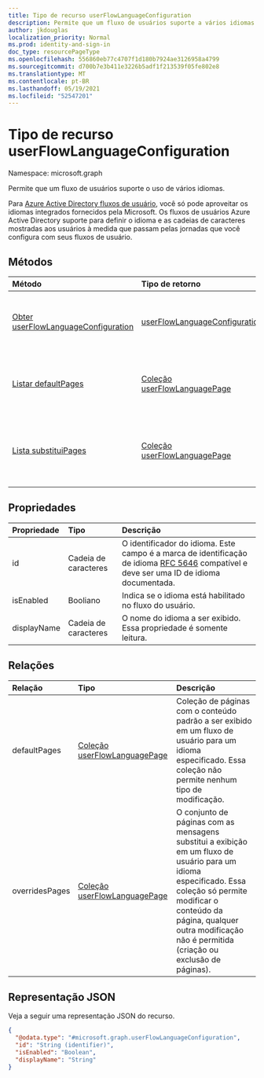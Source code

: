 ```yaml
---
title: Tipo de recurso userFlowLanguageConfiguration
description: Permite que um fluxo de usuários suporte a vários idiomas.
author: jkdouglas
localization_priority: Normal
ms.prod: identity-and-sign-in
doc_type: resourcePageType
ms.openlocfilehash: 556860eb77c4707f1d180b7924ae3126958a4799
ms.sourcegitcommit: d700b7e3b411e3226b5adf1f213539f05fe802e8
ms.translationtype: MT
ms.contentlocale: pt-BR
ms.lasthandoff: 05/19/2021
ms.locfileid: "52547201"
---
```

# <a name="userflowlanguageconfiguration-resource-type"></a>Tipo de recurso userFlowLanguageConfiguration

Namespace: microsoft.graph

Permite que um fluxo de usuários suporte o uso de vários idiomas.

Para [Azure Active Directory fluxos de usuário](/azure/active-directory/external-identities/user-flow-customize-language), você só pode aproveitar os idiomas integrados fornecidos pela Microsoft. Os fluxos de usuários Azure Active Directory suporte para definir o idioma e as cadeias de caracteres mostradas aos usuários à medida que passam pelas jornadas que você configura com seus fluxos de usuário.

## <a name="methods"></a>Métodos

|Método|Tipo de retorno|Descrição|
|:---|:---|:---|
|[Obter userFlowLanguageConfiguration](../api/userflowlanguageconfiguration-get.md)|[userFlowLanguageConfiguration](../resources/userflowlanguageconfiguration.md)|Leia as propriedades e as relações de um [objeto userFlowLanguageConfiguration.](../resources/userflowlanguageconfiguration.md) Esses objetos representam um idioma disponível em um fluxo de usuários.|
|[Listar defaultPages](../api/userflowlanguageconfiguration-list-defaultpages.md)|[Coleção userFlowLanguagePage](../resources/userflowlanguagepage.md)|Obter os recursos userFlowLanguagePage da propriedade de navegação defaultPages. Representa a jornada padrão do usuário em um fluxo de usuários.|
|[Lista substituiPages](../api/userflowlanguageconfiguration-list-overridespages.md)|[Coleção userFlowLanguagePage](../resources/userflowlanguagepage.md)|Obter os recursos userFlowLanguagePage da propriedade de navegação overridesPages. Representa uma experiência personalizada para uma jornada do usuário em um fluxo de usuários.|

## <a name="properties"></a>Propriedades

|Propriedade|Tipo|Descrição|
|:---|:---|:---|
|id|Cadeia de caracteres|O identificador do idioma. Este campo é a marca de identificação de idioma [RFC 5646](https://tools.ietf.org/html/rfc5646) compatível e deve ser uma ID de idioma documentada.|
|isEnabled|Booliano|Indica se o idioma está habilitado no fluxo do usuário.|
|displayName|Cadeia de caracteres|O nome do idioma a ser exibido. Essa propriedade é somente leitura.|

## <a name="relationships"></a>Relações

|Relação|Tipo|Descrição|
|:---|:---|:---|
|defaultPages|[Coleção userFlowLanguagePage](../resources/userflowlanguagepage.md)|Coleção de páginas com o conteúdo padrão a ser exibido em um fluxo de usuário para um idioma especificado. Essa coleção não permite nenhum tipo de modificação.|
|overridesPages|[Coleção userFlowLanguagePage](../resources/userflowlanguagepage.md)|O conjunto de páginas com as mensagens substitui a exibição em um fluxo de usuário para um idioma especificado. Essa coleção só permite modificar o conteúdo da página, qualquer outra modificação não é permitida (criação ou exclusão de páginas).|

## <a name="json-representation"></a>Representação JSON

Veja a seguir uma representação JSON do recurso.
<!-- {
  "blockType": "resource",
  "keyProperty": "id",
  "@odata.type": "microsoft.graph.userFlowLanguageConfiguration",
  "openType": false
}
-->

``` json
{
  "@odata.type": "#microsoft.graph.userFlowLanguageConfiguration",
  "id": "String (identifier)",
  "isEnabled": "Boolean",
  "displayName": "String"
}
```
